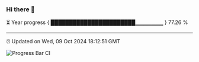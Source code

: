 ### Hi there 👋

⏳ Year progress { ███████████████████████▁▁▁▁▁▁▁ } 77.26 %

---

⏰ Updated on Wed, 09 Oct 2024 18:12:51 GMT

![Progress Bar CI](https://github.com/Shyam-Makwana/GitHub-Actions-Demo/workflows/Progress%20Bar%20CI/badge.svg)
